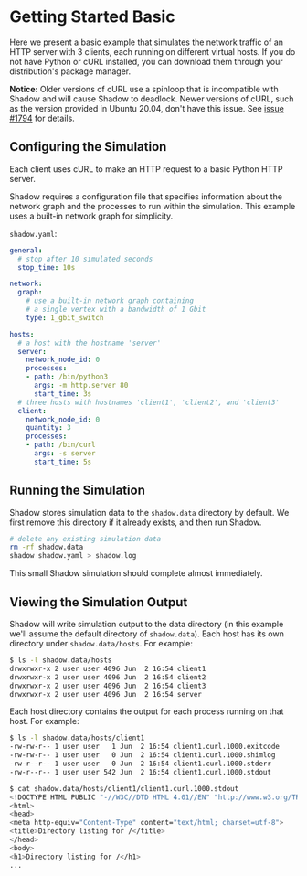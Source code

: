 # Getting Started Basic

Here we present a basic example that simulates the network traffic of an HTTP
server with 3 clients, each running on different virtual hosts. If you do not
have Python or cURL installed, you can download them through your distribution's
package manager.

**Notice:** Older versions of cURL use a spinloop that is incompatible with
Shadow and will cause Shadow to deadlock. Newer versions of cURL, such as the
version provided in Ubuntu 20.04, don't have this issue. See [issue
\#1794](https://github.com/shadow/shadow/issues/1794) for details.

## Configuring the Simulation

Each client uses cURL to make an HTTP request to a basic Python HTTP server.

Shadow requires a configuration file that specifies information about the
network graph and the processes to run within the simulation. This example
uses a built-in network graph for simplicity.

`shadow.yaml`:

```yaml
general:
  # stop after 10 simulated seconds
  stop_time: 10s

network:
  graph:
    # use a built-in network graph containing
    # a single vertex with a bandwidth of 1 Gbit
    type: 1_gbit_switch

hosts:
  # a host with the hostname 'server'
  server:
    network_node_id: 0
    processes:
    - path: /bin/python3
      args: -m http.server 80
      start_time: 3s
  # three hosts with hostnames 'client1', 'client2', and 'client3'
  client:
    network_node_id: 0
    quantity: 3
    processes:
    - path: /bin/curl
      args: -s server
      start_time: 5s
```

## Running the Simulation

Shadow stores simulation data to the `shadow.data` directory by default. We
first remove this directory if it already exists, and then run Shadow.

```bash
# delete any existing simulation data
rm -rf shadow.data
shadow shadow.yaml > shadow.log
```

This small Shadow simulation should complete almost immediately.

## Viewing the Simulation Output

Shadow will write simulation output to the data directory (in this example we'll
assume the default directory of `shadow.data`). Each host has its own directory
under `shadow.data/hosts`. For example:

```bash
$ ls -l shadow.data/hosts
drwxrwxr-x 2 user user 4096 Jun  2 16:54 client1
drwxrwxr-x 2 user user 4096 Jun  2 16:54 client2
drwxrwxr-x 2 user user 4096 Jun  2 16:54 client3
drwxrwxr-x 2 user user 4096 Jun  2 16:54 server
```

Each host directory contains the output for each process running on that host. For example:

```bash
$ ls -l shadow.data/hosts/client1
-rw-rw-r-- 1 user user   1 Jun  2 16:54 client1.curl.1000.exitcode
-rw-rw-r-- 1 user user   0 Jun  2 16:54 client1.curl.1000.shimlog
-rw-r--r-- 1 user user   0 Jun  2 16:54 client1.curl.1000.stderr
-rw-r--r-- 1 user user 542 Jun  2 16:54 client1.curl.1000.stdout

$ cat shadow.data/hosts/client1/client1.curl.1000.stdout
<!DOCTYPE HTML PUBLIC "-//W3C//DTD HTML 4.01//EN" "http://www.w3.org/TR/html4/strict.dtd">
<html>
<head>
<meta http-equiv="Content-Type" content="text/html; charset=utf-8">
<title>Directory listing for /</title>
</head>
<body>
<h1>Directory listing for /</h1>
...
```
